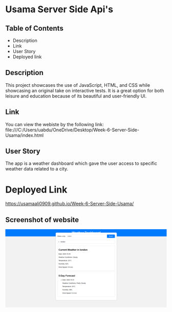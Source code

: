 # Usama Server Side Api's



## Table of Contents

- Description
- Link
- User Story
- Deployed link


## Description

This project showcases the use of JavaScript, HTML, and CSS while showcasing an original take on interactive tests. It is a great option for both leisure and 
education because of its beautiful and user-friendly UI.


## Link

You can view the webiste by the following link: 
file:///C:/Users/uabdu/OneDrive/Desktop/Week-6-Server-Side-Usama/index.html
 


## User Story 
The app is a weather dashboard which gave the user access to specific weather data related to a city.



# Deployed Link

https://usamaali0909.github.io/Week-6-Server-Side-Usama/


## Screenshot of website 
![Alt text](image.png)

